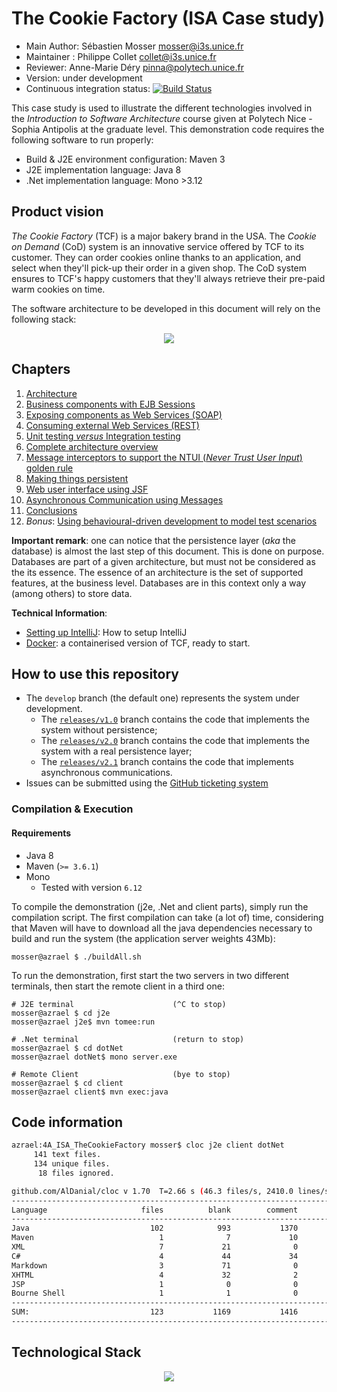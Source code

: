 # The Cookie Factory (ISA Case study)

  * Main Author: Sébastien Mosser [mosser@i3s.unice.fr](mosser@i3s.unice.fr)
  * Maintainer : Philippe Collet [collet@i3s.unice.fr](collet@i3s.unice.fr)
  * Reviewer: Anne-Marie Déry [pinna@polytech.unice.fr](pinna@polytech.unice.fr)
  * Version: under development
  * Continuous integration status: [![Build Status](https://travis-ci.org/collet/4A_ISA_TheCookieFactory.svg?branch=develop)](https://travis-ci.org/collet/4A_ISA_TheCookieFactory)


This case study is used to illustrate the different technologies involved in the _Introduction to Software Architecture_  course given at Polytech Nice - Sophia Antipolis at the graduate level. This demonstration code requires the following software to run properly:

  * Build & J2E environment configuration: Maven 3
  * J2E implementation language: Java 8
  * .Net implementation language: Mono >3.12


## Product vision

_The Cookie Factory_ (TCF) is a major bakery brand in the USA. The _Cookie on Demand_ (CoD) system is an innovative service offered by TCF to its customer. They can order cookies online thanks to an application, and select when they'll pick-up their order in a given shop. The CoD system ensures to TCF's happy customers that they'll always retrieve their pre-paid warm cookies on time.

The software architecture to be developed in this document will rely on the following stack:

<p align="center">
  <img src="https://raw.githubusercontent.com/collet/4A_ISA_TheCookieFactory/develop/docs/big_pict.png"/>
</p>

## Chapters

  1. [Architecture](https://github.com/collet/4A_ISA_TheCookieFactory/blob/develop/chapters/Architecture.md)
  2. [Business components with EJB Sessions](https://github.com/collet/4A_ISA_TheCookieFactory/blob/develop/chapters/BusinessComponents.md)
  3. [Exposing components as Web Services (SOAP)](https://github.com/collet/4A_ISA_TheCookieFactory/blob/develop/chapters/Exposing_SOAP.md)
  4. [Consuming external Web Services (REST)](https://github.com/collet/4A_ISA_TheCookieFactory/blob/develop/chapters/Consuming_REST.md)
  5. [Unit testing _versus_ Integration testing](https://github.com/collet/4A_ISA_TheCookieFactory/blob/develop/chapters/IntegrationTesting.md)
  6. [Complete architecture overview](https://github.com/collet/4A_ISA_TheCookieFactory/blob/develop/chapters/VolatileOverview.md)
  7. [Message interceptors to support the NTUI (_Never Trust User Input_) golden rule](https://github.com/collet/4A_ISA_TheCookieFactory/blob/develop/chapters/Interceptors.md)
  8. [Making things persistent](https://github.com/collet/4A_ISA_TheCookieFactory/blob/develop/chapters/Persistence.md)
  9. [Web user interface using JSF](https://github.com/collet/4A_ISA_TheCookieFactory/blob/develop/chapters/UI_JSF.md) 
  10. [Asynchronous Communication using Messages](https://github.com/collet/4A_ISA_TheCookieFactory/blob/develop/chapters/MessageDrivenBeans.md) 
  11. [Conclusions](https://github.com/collet/4A_ISA_TheCookieFactory/blob/develop/chapters/Conclusions.md)
  12. _Bonus_: [Using behavioural-driven development to model test scenarios](https://github.com/collet/4A_ISA_TheCookieFactory/blob/develop/chapters/BDD.md)  

__Important remark__: one can notice that the persistence layer (_aka_ the database) is almost the last step of this document. This is done on purpose. Databases are part of a given architecture, but must not be considered as the its essence. The essence of an architecture is the set of supported features, at the business level. Databases are in this context only a way (among others) to store data.

__Technical Information__:

  - [Setting up IntelliJ](https://github.com/collet/4A_ISA_TheCookieFactory/blob/develop/ides/intelliJ/README.md): How to setup IntelliJ 
  - [Docker](https://github.com/collet/4A_ISA_TheCookieFactory/blob/develop/docker/README.md): a containerised version of TCF, ready to start.

## How to use this repository
  
  * The `develop` branch (the default one) represents the system under development. 
    * The [`releases/v1.0`](https://github.com/collet/4A_ISA_TheCookieFactory/tree/release/v1.0) branch contains the code that implements the system without persistence;
    * The [`releases/v2.0`](https://github.com/collet/4A_ISA_TheCookieFactory/tree/release/v2.0) branch contains the code that implements the system with a real persistence layer;
    * The [`releases/v2.1`](https://github.com/collet/4A_ISA_TheCookieFactory/tree/release/v2.1) branch contains the code that implements asynchronous communications.
  * Issues can be submitted using the [GitHub ticketing system](https://github.com/collet/4A_ISA_TheCookieFactory/issues)

### Compilation & Execution

#### Requirements
  - Java 8
  - Maven (`>= 3.6.1`)
  - Mono
    - Tested with version `6.12`

To compile the demonstration (j2e, .Net and client parts), simply run the compilation script. The first compilation can take (a lot of) time, considering that Maven will have to download all the java dependencies necessary to build and run the system (the application server weights 43Mb):

    mosser@azrael $ ./buildAll.sh
    
To run the demonstration, first start the two servers in two different terminals, then start the remote client in a third one:

    # J2E terminal 						(^C to stop)
    mosser@azrael $ cd j2e
    mosser@azrael j2e$ mvn tomee:run
  
    # .Net terminal						(return to stop)
    mosser@azrael $ cd dotNet
    mosser@azrael dotNet$ mono server.exe
    
    # Remote Client						(bye to stop)
    mosser@azrael $ cd client
    mosser@azrael client$ mvn exec:java

## Code information
 
```bash
azrael:4A_ISA_TheCookieFactory mosser$ cloc j2e client dotNet
     141 text files.
     134 unique files.                                          
      18 files ignored.

github.com/AlDanial/cloc v 1.70  T=2.66 s (46.3 files/s, 2410.0 lines/s)
-------------------------------------------------------------------------------
Language                     files          blank        comment           code
-------------------------------------------------------------------------------
Java                           102            993           1370           3024
Maven                            1              7             10            191
XML                              7             21              0            166
C#                               4             44             34            163
Markdown                         3             71              0            152
XHTML                            4             32              2            113
JSP                              1              0              0              4
Bourne Shell                     1              1              0              2
-------------------------------------------------------------------------------
SUM:                           123           1169           1416           3815
-------------------------------------------------------------------------------
```

## Technological Stack

<p align="center">
  <img src="https://raw.githubusercontent.com/collet/4A_ISA_TheCookieFactory/develop/docs/tech_stack.png"/>
</p>
